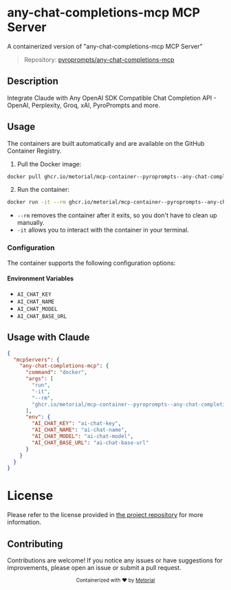 
# any-chat-completions-mcp MCP Server

A containerized version of "any-chat-completions-mcp MCP Server"

> Repository: [pyroprompts/any-chat-completions-mcp](https://github.com/pyroprompts/any-chat-completions-mcp)

## Description

Integrate Claude with Any OpenAI SDK Compatible Chat Completion API - OpenAI, Perplexity, Groq, xAI, PyroPrompts and more.


## Usage

The containers are built automatically and are available on the GitHub Container Registry.

1. Pull the Docker image:

```bash
docker pull ghcr.io/metorial/mcp-container--pyroprompts--any-chat-completions-mcp--any-chat-completions-mcp
```

2. Run the container:

```bash
docker run -it --rm ghcr.io/metorial/mcp-container--pyroprompts--any-chat-completions-mcp--any-chat-completions-mcp 
```

- `--rm` removes the container after it exits, so you don't have to clean up manually.
- `-it` allows you to interact with the container in your terminal.


### Configuration

The container supports the following configuration options:




#### Environment Variables

- `AI_CHAT_KEY`
- `AI_CHAT_NAME`
- `AI_CHAT_MODEL`
- `AI_CHAT_BASE_URL`




## Usage with Claude

```json
{
  "mcpServers": {
    "any-chat-completions-mcp": {
      "command": "docker",
      "args": [
        "run",
        "-it",
        "--rm",
        "ghcr.io/metorial/mcp-container--pyroprompts--any-chat-completions-mcp--any-chat-completions-mcp"
      ],
      "env": {
        "AI_CHAT_KEY": "ai-chat-key",
        "AI_CHAT_NAME": "ai-chat-name",
        "AI_CHAT_MODEL": "ai-chat-model",
        "AI_CHAT_BASE_URL": "ai-chat-base-url"
      }
    }
  }
}
```

# License

Please refer to the license provided in [the project repository](https://github.com/pyroprompts/any-chat-completions-mcp) for more information.

## Contributing

Contributions are welcome! If you notice any issues or have suggestions for improvements, please open an issue or submit a pull request.

<div align="center">
  <sub>Containerized with ❤️ by <a href="https://metorial.com">Metorial</a></sub>
</div>
  